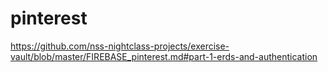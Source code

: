 # pinterest
https://github.com/nss-nightclass-projects/exercise-vault/blob/master/FIREBASE_pinterest.md#part-1-erds-and-authentication
